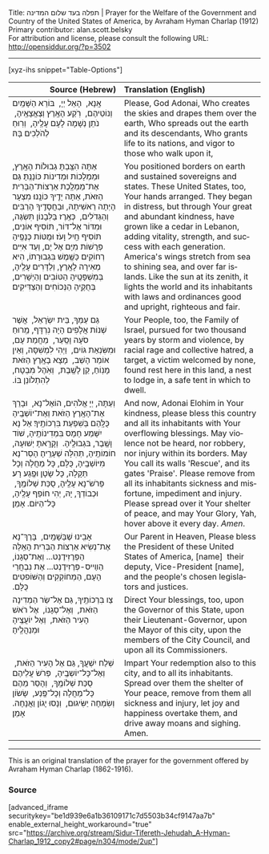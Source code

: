 <html>
<head></head>
<body>
Title: תפלה בעד שלום המדינה | Prayer for the Welfare of the Government and Country of the United States of America, by Avraham Hyman Charlap (1912)<br />
Primary contributor: alan.scott.belsky<br />
For attribution and license, please consult the following URL: <a href="http://opensiddur.org/?p=3502">http://opensiddur.org/?p=3502</a>
<p />
<hr />

[xyz-ihs snippet="Table-Options"]<table style="margin-left: auto; margin-right: auto;" class="draggable">
<thead><tr><th id="x" style="text-align: right;">Source (Hebrew)</th><th style="text-align: left;">Translation (English)</th></tr></thead>
<tbody>
<tr><td style="vertical-align:top;">
<div class="liturgy" lang="he">
אָֽנָא, ‏
הָאֵל יְיָ, ‏
בּוֹרֵא הַשָּׁמַֽיִם וְנוֹטֵיהֶם, ‏
רֹֽקַע הָאָֽרֶץ וְצֶאֱצָאֶֽיהָ, ‏
נֹתֵן נְשָׁמָה לָעָם עָלֶֽיהָ, ‏
וְרֽוּחַ לַהֹלְכִים בָּהּ׃
</span></div></td>
 
<td style="vertical-align:top;">
<div class="english" lang="en">
Please,
God Adonai,
Who creates the skies and drapes them over the earth,
Who spreads out the earth and its descendants,
Who grants life to its nations,
and vigor to those who walk upon it,
</div></td></tr>


<tr><td style="vertical-align:top;">
<div class="liturgy" lang="he">
אַתָּה הִצַּֽבְתָּ גְבוּלוֹת הָאָֽרֶץ, וּמַמְלָכוֹת וּמְדִינוֹת כּוֹנָנְֽתָּ׃ 
גַּם אֶת־מַמְלֶֽכֶת אַרְצוֹת־הַבְּרִית הַזּאֹת, אַתָּה יָדֶֽיךָ כּוֹנָֽנוּ׃ 
מִצְעָר הָיְתָה רֵאשִׁיתָהּ, וּבַחֲסָדֶֽיךָ הָרַבִּים וְהַגְּדֺלִים, ‏
כְּאֶֽרֶז בַּלְּבָנוֹן תִּשְׂגֶּה, וּמִדּוֹר אֶל־דּוֹר,  תּוֹסִיף אוֹנִים, תּוֹסִיף חַֽיִל וָעֹז׃ 
וּמֻטּוֹת כְּנָפֶֽיהָ פְּרֻשׁוֹת מִיָּם אֶל יָם, וְעַד אִיִּים רְחוֹקִים׃ 
כַּשֶּֽׁמֶשׁ בִּגְבוּרָתוֹ, הִיא מְאִירָה לָאָֽרֶץ, וְלַדָּרִים עָלֶֽיהָ, בְּמִשְׁפָּטֶֽיהָ הַטּוֹבִים וְהַיְשָׁרִים, בְּחֻקֶּֽיהָ הַנְּכוֹחִים וְהַצַּדִּיקִים׃
</span></div></td>
 
<td style="vertical-align:top;">
<div class="english" lang="en">
You positioned borders on earth and sustained sovereigns and states.
These United States, too, Your hands arranged.
They began in distress, but through Your great and abundant kindness,
have grown like a cedar in Lebanon, adding vitality, strength, and success with each generation.
America's wings stretch from sea to shining sea, and over far islands.
Like the sun at its zenith, it lights the world and its inhabitants with laws and ordinances good and upright, righteous and fair.
</div></td></tr>


<tr><td style="vertical-align:top;">
<div class="liturgy" lang="he">
גַּם עַמְּךָ, בֵּית יִשְׂרָאֵל, ‏
אֲשֶׁר שְׁנוֹת אֲלָפִים הָיָה נִרְדָּף, מֵֽרוּחַ סֹעָה וָסַֽעַר, ‏
מֵחֲמַת עָם, וּמִשִּׂנְאַת גּוֹיִם, ‏
וַיְהִי לִמְשִׁסָּה, וְאֵין אוֹמֵר הָשֵׁב, ‏
מָצָא בָאָֽרֶץ הַזֹּאת מָנֽוֹחַ, קֵן לָשֶֽׁבֶת, ‏
וְאֹֽהֶל מִבְטָח, לְהִתְלוֹנֵן בּוֹ.‏
</span></div></td>
 
<td style="vertical-align:top;">
<div class="english" lang="en">
Your People, too, the Family of Israel,
pursued for two thousand years by storm and violence,
by racial rage and collective hatred,
a target, a victim welcomed by none,
found rest here in this land,
a nest to lodge in, a safe tent in which to dwell.
</div></td></tr>


<tr><td style="vertical-align:top;">
<div class="liturgy" lang="he">
וְעַתָּה, יְיָ אֱלֹהִים, הוֹאֶל־נָא, ‏
וּבָרֵךְ אֶת־הָאָֽרֶץ הַזֹּאת וְאֶת־יוֹשְׁבֶֽיהָ כֻּלָּֽהַם בְּשִׁפְעַת בִּרְכוֹתֶֽיךָ׃ 
אַל נָא יִשָּׁמַע חָמָס בִּמְדִינוֹתֶֽיהָ, שׁוֹד וָשֶֽׁבֶר, בּגְבוּלֶֽיהָ. ‏
וְקָרָֽאתָ יְשׁוּעָה, חוֹמוֹתֶֽיהָ, תְּהִלָּה שְׁעָרֶֽיהָ׃ 
הָסֵר־נָא מִיּוֹשְׁבֶֽיהָ, כֻּלָּם, כָּל מַחֲלָה וְכָל תַּקָלָה, כָּל שָׂטָן וּפֶֽגַע רָע׃ 
פְּרֹשׂ־נָא עָלֶֽיהָ, סֻכַּת שְׁלוֹמֶֽךָ, ‏
וּכְבוֹדְךָ, יָהּ, יְהִי חוֹפֵף עָלֶֽיהָ, כָּל־הַיּוֹם. אָמֵן׃
</span></div></td>
 
<td style="vertical-align:top;">
<div class="english" lang="en">
And now, Adonai Elohim in Your kindness,
please bless this country and all its inhabitants with Your overflowing blessings.
May violence not be heard, nor robbery, nor injury within its borders.
May You call its walls 'Rescue', and its gates 'Praise'.
Please remove from all its inhabitants sickness and misfortune, impediment and injury.
Please spread over it Your shelter of peace,
and may Your Glory, Yah, hover above it every day. <em>Amen</em>.
</div></td></tr>


<tr><td style="vertical-align:top;">
<div class="liturgy" lang="he">
אָבִֽינוּ שֶׁבַּשָׁמַֽיִם, ‏
בָּרֶךְ־נָא אֶת־נְשִׂיא אַרְצוֹת הַבְּרִית הָאֵֽלֶּה 
הַפְּרֶזִידֶנְט...‏
וְאֶת־סְגָנוֹ, הַװַײס-פְּרֶזִידֶנְט...‏
אֶת נִבְחֲרֵי הָעָם, הַמְּחוֹקְקִים וְהַשּׁוֹפטִים כֻּלָּם.‏
</span></div></td>
 
<td style="vertical-align:top;">
<div class="english" lang="en">
Our Parent in Heaven,
Please bless the President of these United States of America, 
[name]&nbsp;
their deputy, Vice-President [name],&nbsp;
and the people's chosen legislators and justices.
</div></td></tr>


<tr><td style="vertical-align:top;">
<div class="liturgy" lang="he">
צַו בִּרְכוֹתֶֽיךָ, גַּם אֶל־שַׂר הַמְּדִינָה הַזֹּאת, ‏
וְאֶל־סְגָנוֹ, ‏
אֶל רֹאשׁ הָעִיר הַזֹּאת, ‏
וְאֶל יוֹעֲצֶֽיהָ 
וּמְנַהֲלֶֽיהָ׃
</span></div></td>
 
<td style="vertical-align:top;">
<div class="english" lang="en">
Direct Your blessings, too, upon the Governor of this State,
upon their Lieutenant-Governor,
upon the Mayor of this city,
upon the members of the City Council,
and upon all its Commissioners.
</div></td></tr>


<tr><td style="vertical-align:top;">
<div class="liturgy" lang="he">
שְׁלַח יִשְׁעֲךָ, גַּם אֶל הָעִיר הַזֹּאת, ‏
וְאֶל־כָּל־יוֹשְבֶֽיהָ, ‏
פְּרֹשׂ עֲלֵיהֶם סֻכַּת שְׁלוֹמֶֽךָ, ‏
וְהָסֵר מֵהֶם כָּל־מַחֲלָה וְכָל־פֶּֽנַע, ‏
שָׂשׂוֹן וְשִׂמְחָה יַשִּׂיגוּם, ‏
וְנָסוּ יָגוֹן וַאֲנָחָה. 
אָמֵן׃
</span></div></td>
 
<td style="vertical-align:top;">
<div class="english" lang="en">
Impart Your redemption also to this city,
and to all its inhabitants.
Spread over them the shelter of Your peace,
remove from them all sickness and injury,
let joy and happiness overtake them,
and drive away moans and sighing.
Amen.
</div></td></tr>
</tbody></table>

<hr />

This is an original translation of the prayer for the government offered by Avraham Hyman Charlap (1862-1916).

<h3>Source</h3>

[advanced_iframe securitykey="be1d939e6a1b36109171c7d5503b34cf9147aa7b" enable_external_height_workaround="true" src="https://archive.org/stream/Sidur-Tifereth-Jehudah_A-Hyman-Charlap_1912_copy2#page/n304/mode/2up"]

&nbsp;
</body>
</html>